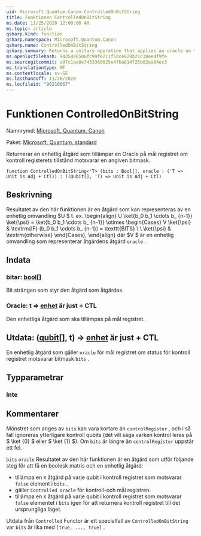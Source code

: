 ```yaml
---
uid: Microsoft.Quantum.Canon.ControlledOnBitString
title: Funktionen ControlledOnBitString
ms.date: 11/25/2020 12:00:00 AM
ms.topic: article
qsharp.kind: function
qsharp.namespace: Microsoft.Quantum.Canon
qsharp.name: ControlledOnBitString
qsharp.summary: Returns a unitary operation that applies an oracle on the target register if the control register state corresponds to a specified bit mask.
ms.openlocfilehash: 9435406506fc99fe211f5dce628b21c18ee4f9fe
ms.sourcegitcommit: a87c1aa8e7453360025e47ba614f25b02ea84ec3
ms.translationtype: MT
ms.contentlocale: sv-SE
ms.lasthandoff: 11/26/2020
ms.locfileid: "96216667"
---
```

# <a name="controlledonbitstring-function"></a>Funktionen ControlledOnBitString

Namnrymd: [Microsoft. Quantum. Canon](xref:Microsoft.Quantum.Canon)

Paket: [Microsoft. Quantum. standard](https://nuget.org/packages/Microsoft.Quantum.Standard)


Returnerar en enhetlig åtgärd som tillämpar en Oracle på mål registret om kontroll registerets tillstånd motsvarar en angiven bitmask.

```qsharp
function ControlledOnBitString<'T> (bits : Bool[], oracle : ('T => Unit is Adj + Ctl)) : ((Qubit[], 'T) => Unit is Adj + Ctl)
```


## <a name="description"></a>Beskrivning

Resultatet av den här funktionen är en åtgärd som kan representeras av en enhetlig omvandling $U $ t. ex. \begin{align} U \ket{b_0 b_1 \cdots b_ {n-1}} \ket{\psi} = \ket{b_0 b_1 \cdots b_ {n-1}} \otimes \begin{Cases} V \ket{\psi} & \textrm{IF} (b_0 b_1 \cdots b_ {n-1}) = \texttt{BITS} \\ \\ \ket{\psi} & \textrm{otherwise} \end{Cases}, \end{align} där $V $ är en enhetlig omvandling som representerar åtgärdens åtgärd `oracle` .

## <a name="input"></a>Indata

### <a name="bits--bool"></a>bitar: [bool](xref:microsoft.quantum.lang-ref.bool)[]

Bit strängen som styr den åtgärd som åtgärdas.


### <a name="oracle--t--unit--is-adj--ctl"></a>Oracle: t => [enhet](xref:microsoft.quantum.lang-ref.unit)  är just + CTL

Den enhetliga åtgärd som ska tillämpas på mål registret.



## <a name="output--qubitt--unit--is-adj--ctl"></a>Utdata: ([qubit](xref:microsoft.quantum.lang-ref.qubit)[], t) => [enhet](xref:microsoft.quantum.lang-ref.unit)  är just + CTL

En enhetlig åtgärd som gäller `oracle` för mål registret om status för kontroll registret motsvarar bitmask `bits` .

## <a name="type-parameters"></a>Typparametrar

### <a name="t"></a>Inte



## <a name="remarks"></a>Kommentarer

Mönstret som anges av `bits` kan vara kortare än `controlRegister` , och i så fall ignoreras ytterligare kontroll qubits (det vill säga varken kontrol leras på $ \ket {0} $ eller $ \ket {1} $).
Om `bits` är längre än `controlRegister` uppstår ett fel.

`bits` `oracle` Resultatet av den här funktionen är en åtgärd som utför följande steg för att få en boolesk matris och en enhetlig åtgärd:

* tillämpa en `X` åtgärd på varje qubit i kontroll registret som motsvarar `false` element i `bits` .
* gäller `Controlled oracle` för kontroll-och mål registren.
* tillämpa en `X` åtgärd på varje qubit i kontroll registret som motsvarar `false` elementet i `bits` igen för att returnera kontroll registret till det ursprungliga läget.

Utdata från `Controlled` Functor är ett specialfall av `ControlledOnBitString` var `bits` är lika med `[true, ..., true]` .